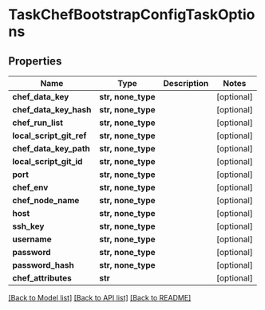 # TaskChefBootstrapConfigTaskOptions


## Properties
Name | Type | Description | Notes
------------ | ------------- | ------------- | -------------
**chef_data_key** | **str, none_type** |  | [optional] 
**chef_data_key_hash** | **str, none_type** |  | [optional] 
**chef_run_list** | **str, none_type** |  | [optional] 
**local_script_git_ref** | **str, none_type** |  | [optional] 
**chef_data_key_path** | **str, none_type** |  | [optional] 
**local_script_git_id** | **str, none_type** |  | [optional] 
**port** | **str, none_type** |  | [optional] 
**chef_env** | **str, none_type** |  | [optional] 
**chef_node_name** | **str, none_type** |  | [optional] 
**host** | **str, none_type** |  | [optional] 
**ssh_key** | **str, none_type** |  | [optional] 
**username** | **str, none_type** |  | [optional] 
**password** | **str, none_type** |  | [optional] 
**password_hash** | **str, none_type** |  | [optional] 
**chef_attributes** | **str** |  | [optional] 

[[Back to Model list]](../README.md#documentation-for-models) [[Back to API list]](../README.md#documentation-for-api-endpoints) [[Back to README]](../README.md)


